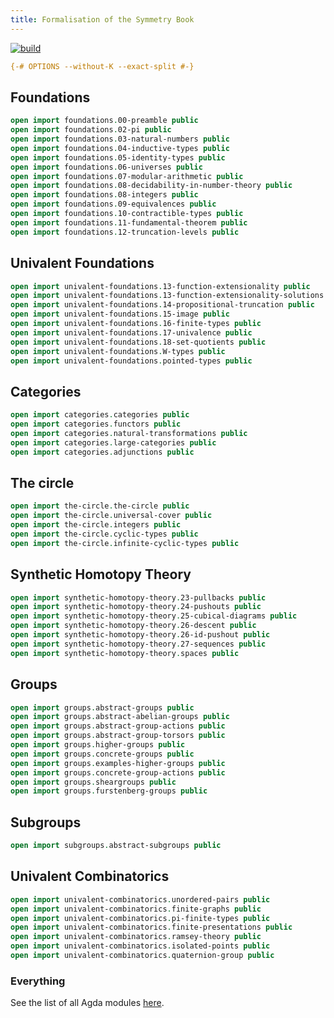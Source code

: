 ```yaml
---
title: Formalisation of the Symmetry Book
---
```


[![build](https://github.com/UniMath/SymmetryBookFormalization/actions/workflows/ci.yaml/badge.svg?branch=master)](https://github.com/UniMath/SymmetryBookFormalization/actions/workflows/ci.yaml)


```agda
{-# OPTIONS --without-K --exact-split #-}
```

## Foundations

```agda
open import foundations.00-preamble public
open import foundations.02-pi public
open import foundations.03-natural-numbers public
open import foundations.04-inductive-types public
open import foundations.05-identity-types public
open import foundations.06-universes public
open import foundations.07-modular-arithmetic public
open import foundations.08-decidability-in-number-theory public
open import foundations.08-integers public
open import foundations.09-equivalences public
open import foundations.10-contractible-types public
open import foundations.11-fundamental-theorem public
open import foundations.12-truncation-levels public
```

## Univalent Foundations

```agda
open import univalent-foundations.13-function-extensionality public
open import univalent-foundations.13-function-extensionality-solutions public
open import univalent-foundations.14-propositional-truncation public
open import univalent-foundations.15-image public
open import univalent-foundations.16-finite-types public
open import univalent-foundations.17-univalence public
open import univalent-foundations.18-set-quotients public
open import univalent-foundations.W-types public
open import univalent-foundations.pointed-types public

```

## Categories

```agda
open import categories.categories public
open import categories.functors public
open import categories.natural-transformations public
open import categories.large-categories public
open import categories.adjunctions public
```

## The circle

```agda
open import the-circle.the-circle public
open import the-circle.universal-cover public
open import the-circle.integers public
open import the-circle.cyclic-types public
open import the-circle.infinite-cyclic-types public
```

## Synthetic Homotopy Theory

```agda
open import synthetic-homotopy-theory.23-pullbacks public
open import synthetic-homotopy-theory.24-pushouts public
open import synthetic-homotopy-theory.25-cubical-diagrams public
open import synthetic-homotopy-theory.26-descent public
open import synthetic-homotopy-theory.26-id-pushout public
open import synthetic-homotopy-theory.27-sequences public
open import synthetic-homotopy-theory.spaces public
```

## Groups 

```agda
open import groups.abstract-groups public
open import groups.abstract-abelian-groups public
open import groups.abstract-group-actions public
open import groups.abstract-group-torsors public
open import groups.higher-groups public
open import groups.concrete-groups public
open import groups.examples-higher-groups public
open import groups.concrete-group-actions public
open import groups.sheargroups public
open import groups.furstenberg-groups public
```

## Subgroups

```agda
open import subgroups.abstract-subgroups public
```

## Univalent Combinatorics

```agda
open import univalent-combinatorics.unordered-pairs public
open import univalent-combinatorics.finite-graphs public
open import univalent-combinatorics.pi-finite-types public
open import univalent-combinatorics.finite-presentations public
open import univalent-combinatorics.ramsey-theory public
open import univalent-combinatorics.isolated-points public
open import univalent-combinatorics.quaternion-group public
```

### Everything

See the list of all Agda modules [here](everything.html).

